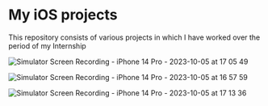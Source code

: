 # My iOS projects
This repository consists of various projects in which I have worked over the period of my Internship 

![Simulator Screen Recording - iPhone 14 Pro - 2023-10-05 at 17 05 49](https://github.com/zorua14/iOS/assets/94368303/1bcaf1d0-d76e-4ce5-9a5f-15f5704bd9ec)

![Simulator Screen Recording - iPhone 14 Pro - 2023-10-05 at 16 57 59](https://github.com/zorua14/iOS/assets/94368303/999d1c7c-cedd-488b-b4c0-bb50a3b82143)

![Simulator Screen Recording - iPhone 14 Pro - 2023-10-05 at 17 13 36](https://github.com/zorua14/iOS/assets/94368303/3765effe-ff50-474e-bea7-66604acfc497)

